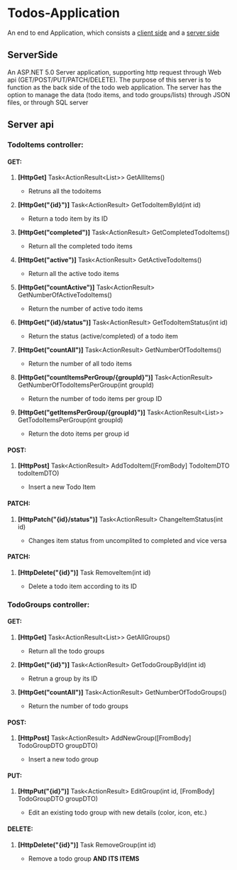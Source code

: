 # Todos-Application
An end to end Application, which consists a [client side](https://github.com/itay-adi/Todos-Application-ClientSide) and a [server side](https://github.com/itay-adi/Todos-Application-ServerSide)

## ServerSide
An ASP.NET 5.0 Server application, supporting http request through Web api (GET/POST/PUT/PATCH/DELETE).
The purpose of this server is to function as the back side of the todo web application.
The server has the option to manage the data (todo items, and todo groups/lists) through JSON files, or through SQL server

## Server api
### TodoItems controller:
  #### GET:
  1. **[HttpGet]** Task<ActionResult<List<TodoItemDTO>>> GetAllItems()
      * Retruns all the todoitems
      
  2. **[HttpGet("{id}")]** Task<ActionResult<TodoItemDTO>> GetTodoItemById(int id)
      * Return a todo item by its ID
      
  3. **[HttpGet("completed")]** Task<ActionResult<TodoItemDTO>> GetCompletedTodoItems()
      * Return all the completed todo items
      
  4. **[HttpGet("active")]** Task<ActionResult<TodoItemDTO>> GetActiveTodoItems()
      * Return all the active todo items
      
  5. **[HttpGet("countActive")]** Task<ActionResult<int>> GetNumberOfActiveTodoItems()
      * Return the number of active todo items
      
  6. **[HttpGet("{id}/status")]** Task<ActionResult<Boolean>> GetTodoItemStatus(int id)
      * Return the status (active/completed) of a todo item
      
  7. **[HttpGet("countAll")]** Task<ActionResult<int>> GetNumberOfTodoItems()
      * Return the number of all todo items
      
  8. **[HttpGet("countItemsPerGroup/{groupId}")]** Task<ActionResult<int>> GetNumberOfTodoItemsPerGroup(int groupId)
      * Return the number of todo items per group ID 
      
  9. **[HttpGet("getItemsPerGroup/{groupId}")]** Task<ActionResult<List<TodoItemDTO>>> GetTodoItemsPerGroup(int groupId)
      * Return the doto items per group id
  
  #### POST:
  1. **[HttpPost]** Task<ActionResult<TodoItemDTO>> AddTodoItem([FromBody] TodoItemDTO todoItemDTO)
      * Insert a new Todo Item 
  
  #### PATCH:
  1. **[HttpPatch("{id}/status")]** Task<ActionResult<TodoItemDTO>> ChangeItemStatus(int id)
      * Changes item status from uncomplited to completed and vice versa
  
  #### PATCH:
  1. **[HttpDelete("{id}")]** Task<ActionResult> RemoveItem(int id)
      * Delete a todo item according to its ID

  ### TodoGroups controller:
  #### GET:
  1. **[HttpGet]** Task<ActionResult<List<TodoGroupDTO>>> GetAllGroups()
      * Return all the todo groups

  2. **[HttpGet("{id}")]** Task<ActionResult<TodoGroupDTO>> GetTodoGroupById(int id)
      * Retrun a group by its ID

  3. **[HttpGet("countAll")]** Task<ActionResult<int>> GetNumberOfTodoGroups()
      * Return the number of todo groups

  #### POST:
  1. **[HttpPost]** Task<ActionResult<TodoGroup>> AddNewGroup([FromBody] TodoGroupDTO groupDTO)
      * Insert a new todo group

  #### PUT:
  1. **[HttpPut("{id}")]** Task<ActionResult<TodoGroupDTO>> EditGroup(int id, [FromBody] TodoGroupDTO groupDTO)
      * Edit an existing todo group with new details (color, icon, etc.)

  #### DELETE:
  1. **[HttpDelete("{id}")]** Task<ActionResult> RemoveGroup(int id)
      * Remove a todo group **AND ITS ITEMS**
  
    
    

